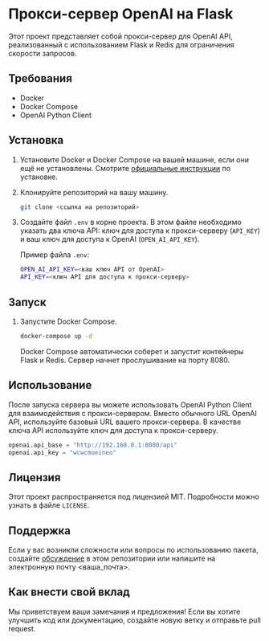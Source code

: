 # Прокси-сервер OpenAI на Flask

Этот проект представляет собой прокси-сервер для OpenAI API, реализованный с использованием Flask и Redis для ограничения скорости запросов.

## Требования

- Docker
- Docker Compose
- OpenAI Python Client

## Установка

1. Установите Docker и Docker Compose на вашей машине, если они ещё не установлены. Смотрите [официальные инструкции](https://docs.docker.com/get-docker/) по установке.

2. Клонируйте репозиторий на вашу машину.
    ```sh
    git clone <ссылка на репозиторий>
    ```

3. Создайте файл `.env` в корне проекта. В этом файле необходимо указать два ключа API: ключ для доступа к прокси-серверу (`API_KEY`) и ваш ключ для доступа к OpenAI (`OPEN_AI_API_KEY`).

    Пример файла `.env`:
    ```sh
    OPEN_AI_API_KEY=<ваш ключ API от OpenAI>
    API_KEY=<ключ API для доступа к прокси-серверу>
    ```

## Запуск

1. Запустите Docker Compose.
    ```sh
    docker-compose up -d
    ```
    Docker Compose автоматически соберет и запустит контейнеры Flask и Redis. Сервер начнет прослушивание на порту 8080.

## Использование

После запуска сервера вы можете использовать OpenAI Python Client для взаимодействия с прокси-сервером. Вместо обычного URL OpenAI API, используйте базовый URL вашего прокси-сервера. В качестве ключа API используйте ключ для доступа к прокси-серверу.

```python
openai.api_base = "http://192.168.0.1:8080/api"
openai.api_key = "wcwcmoeineo"
```

## Лицензия

Этот проект распространяется под лицензией MIT. Подробности можно узнать в файле `LICENSE`.

## Поддержка

Если у вас возникли сложности или вопросы по использованию пакета, создайте [обсуждение](https://github.com/<ваш_профиль>/<название_репозитория>/discussions) в этом репозитории или напишите на электронную почту <ваша_почта>.

## Как внести свой вклад

Мы приветствуем ваши замечания и предложения! Если вы хотите улучшить код или документацию, создайте новую ветку и отправьте pull request.